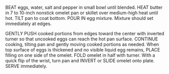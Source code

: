 BEAT eggs, water, salt and pepper in small bowl until blended.
HEAT butter in 7 to 10-inch nonstick omelet pan or skillet over medium-high heat until hot. TILT pan to coat bottom. POUR IN egg mixture. Mixture should set immediately at edges.

GENTLY PUSH cooked portions from edges toward the center with inverted turner so that uncooked eggs can reach the hot pan surface. CONTINUE cooking, tilting pan and gently moving cooked portions as needed.
When top surface of eggs is thickened and no visible liquid egg remains, PLACE filling on one side of the omelet. FOLD omelet in half with turner. With a quick flip of the wrist, turn pan and INVERT or SLIDE omelet onto plate. SERVE immediately.

